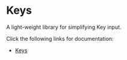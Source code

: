 # Keys
A light-weight library for simplifying Key input.

Click the following links for documentation:
- [Keys](https://rostrap.github.io/Libraries/Input/Keys/)
